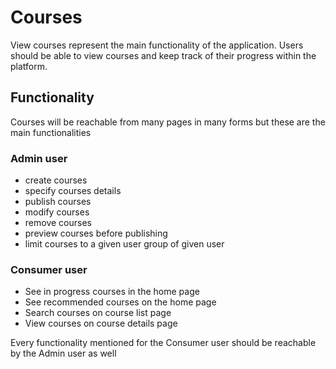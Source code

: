 # Courses

View courses represent the main functionality of the application. Users should be able to view courses and keep track of their progress within the platform.

## Functionality

Courses will be reachable from many pages in many forms but these are the main functionalities

### Admin user
* create courses
* specify courses details
* publish courses
* modify courses
* remove courses
* preview courses before publishing
* limit courses to a given user group of given user

### Consumer user
* See in progress courses in the home page
* See recommended courses on the home page
* Search courses on course list page
* View courses on course details page 


Every functionality mentioned for the Consumer user should be reachable by the Admin user as well 